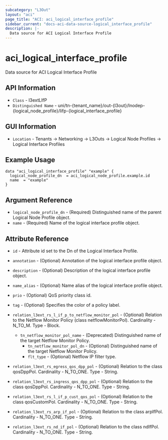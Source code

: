 ```yaml
---
subcategory: "L3Out"
layout: "aci"
page_title: "ACI: aci_logical_interface_profile"
sidebar_current: "docs-aci-data-source-logical_interface_profile"
description: |-
  Data source for ACI Logical Interface Profile
---
```


# aci_logical_interface_profile

Data source for ACI Logical Interface Profile

## API Information

- `Class` - l3extLIfP
- `Distinguished Name` - uni/tn-{tenant_name}/out-{l3out}/lnodep-{logical_node_profile}/lifp-{logical_interface_profile}

## GUI Information

- `Location` - Tenants -> Networking -> L3Outs -> Logical Node Profiles -> Logical Interface Profiles

## Example Usage

```hcl
data "aci_logical_interface_profile" "example" {
  logical_node_profile_dn  = aci_logical_node_profile.example.id
  name  = "example"
}
```

## Argument Reference

- `logical_node_profile_dn` - (Required) Distinguished name of the parent Logical Node Profile object.
- `name` - (Required) Name of the logical interface profile object.

## Attribute Reference

- `id` - Attribute id set to the Dn of the Logical Interface Profile.
- `annotation` - (Optional) Annotation of the logical interface profile object.
- `description` - (Optional) Description of the logical interface profile object.
- `name_alias` - (Optional) Name alias of the logical interface profile object.
- `prio` - (Optional) QoS priority class id.
- `tag` - (Optional) Specifies the color of a policy label.

- `relation_l3ext_rs_l_if_p_to_netflow_monitor_pol` - (Optional) Relation to the Netflow Monitor Policy (class netflowMonitorPol). Cardinality - N_TO_M. Type - Block.
  - `tn_netflow_monitor_pol_name` - (Deprecated) Distinguished name of the target Netflow Monitor Policy.
	- `tn_netflow_monitor_pol_dn` -  (Optional) Distinguished name of the target Netflow Monitor Policy.
	- `flt_type` - (Optional) Netflow IP filter type.
- `relation_l3ext_rs_egress_qos_dpp_pol` - (Optional) Relation to the class qosDppPol. Cardinality - N_TO_ONE. Type - String.
- `relation_l3ext_rs_ingress_qos_dpp_pol` - (Optional) Relation to the class qosDppPol. Cardinality - N_TO_ONE. Type - String.
- `relation_l3ext_rs_l_if_p_cust_qos_pol` - (Optional) Relation to the class qosCustomPol. Cardinality - N_TO_ONE. Type - String.
- `relation_l3ext_rs_arp_if_pol` - (Optional) Relation to the class arpIfPol. Cardinality - N_TO_ONE. Type - String.
- `relation_l3ext_rs_nd_if_pol` - (Optional) Relation to the class ndIfPol. Cardinality - N_TO_ONE. Type - String.
